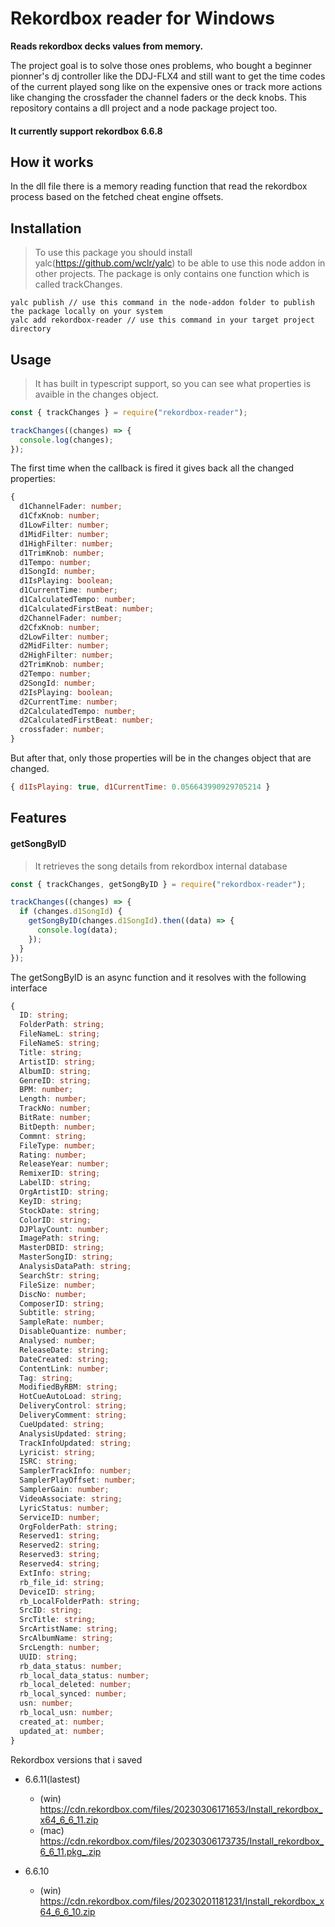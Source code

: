 # Rekordbox reader for Windows

**Reads rekordbox decks values from memory.**

The project goal is to solve those ones problems, who bought a beginner pionner's dj controller like the DDJ-FLX4 and still want to get the time codes of the current played song like on the expensive ones or track more actions like changing the crossfader the channel faders or the deck knobs.
This repository contains a dll project and a node package project too.

#### It currently support rekordbox 6.6.8

## How it works

In the dll file there is a memory reading function that read the rekordbox process based on the fetched cheat engine offsets.

## Installation

> To use this package you should install yalc(https://github.com/wclr/yalc) to be able to use this node addon in other projects.
> The package is only contains one function which is called trackChanges.

```
yalc publish // use this command in the node-addon folder to publish the package locally on your system
yalc add rekordbox-reader // use this command in your target project directory
```

## Usage

> It has built in typescript support, so you can see what properties is avaible in the changes object.

```js
const { trackChanges } = require("rekordbox-reader");

trackChanges((changes) => {
  console.log(changes);
});
```

The first time when the callback is fired it gives back all the changed properties:

```ts
{
  d1ChannelFader: number;
  d1CfxKnob: number;
  d1LowFilter: number;
  d1MidFilter: number;
  d1HighFilter: number;
  d1TrimKnob: number;
  d1Tempo: number;
  d1SongId: number;
  d1IsPlaying: boolean;
  d1CurrentTime: number;
  d1CalculatedTempo: number;
  d1CalculatedFirstBeat: number;
  d2ChannelFader: number;
  d2CfxKnob: number;
  d2LowFilter: number;
  d2MidFilter: number;
  d2HighFilter: number;
  d2TrimKnob: number;
  d2Tempo: number;
  d2SongId: number;
  d2IsPlaying: boolean;
  d2CurrentTime: number;
  d2CalculatedTempo: number;
  d2CalculatedFirstBeat: number;
  crossfader: number;
}
```

But after that, only those properties will be in the changes object that are changed.

```js
{ d1IsPlaying: true, d1CurrentTime: 0.056643990929705214 }
```

## Features

#### getSongByID

> It retrieves the song details from rekordbox internal database

```js
const { trackChanges, getSongByID } = require("rekordbox-reader");

trackChanges((changes) => {
  if (changes.d1SongId) {
    getSongByID(changes.d1SongId).then((data) => {
      console.log(data);
    });
  }
});
```

The getSongByID is an async function and it resolves with the following interface

```ts
{
  ID: string;
  FolderPath: string;
  FileNameL: string;
  FileNameS: string;
  Title: string;
  ArtistID: string;
  AlbumID: string;
  GenreID: string;
  BPM: number;
  Length: number;
  TrackNo: number;
  BitRate: number;
  BitDepth: number;
  Commnt: string;
  FileType: number;
  Rating: number;
  ReleaseYear: number;
  RemixerID: string;
  LabelID: string;
  OrgArtistID: string;
  KeyID: string;
  StockDate: string;
  ColorID: string;
  DJPlayCount: number;
  ImagePath: string;
  MasterDBID: string;
  MasterSongID: string;
  AnalysisDataPath: string;
  SearchStr: string;
  FileSize: number;
  DiscNo: number;
  ComposerID: string;
  Subtitle: string;
  SampleRate: number;
  DisableQuantize: number;
  Analysed: number;
  ReleaseDate: string;
  DateCreated: string;
  ContentLink: number;
  Tag: string;
  ModifiedByRBM: string;
  HotCueAutoLoad: string;
  DeliveryControl: string;
  DeliveryComment: string;
  CueUpdated: string;
  AnalysisUpdated: string;
  TrackInfoUpdated: string;
  Lyricist: string;
  ISRC: string;
  SamplerTrackInfo: number;
  SamplerPlayOffset: number;
  SamplerGain: number;
  VideoAssociate: string;
  LyricStatus: number;
  ServiceID: number;
  OrgFolderPath: string;
  Reserved1: string;
  Reserved2: string;
  Reserved3: string;
  Reserved4: string;
  ExtInfo: string;
  rb_file_id: string;
  DeviceID: string;
  rb_LocalFolderPath: string;
  SrcID: string;
  SrcTitle: string;
  SrcArtistName: string;
  SrcAlbumName: string;
  SrcLength: number;
  UUID: string;
  rb_data_status: number;
  rb_local_data_status: number;
  rb_local_deleted: number;
  rb_local_synced: number;
  usn: number;
  rb_local_usn: number;
  created_at: number;
  updated_at: number;
}
```

Rekordbox versions that i saved

- 6.6.11(lastest)

  - (win) https://cdn.rekordbox.com/files/20230306171653/Install_rekordbox_x64_6_6_11.zip
  - (mac) https://cdn.rekordbox.com/files/20230306173735/Install_rekordbox_6_6_11.pkg_.zip

- 6.6.10
  - (win) https://cdn.rekordbox.com/files/20230201181231/Install_rekordbox_x64_6_6_10.zip
